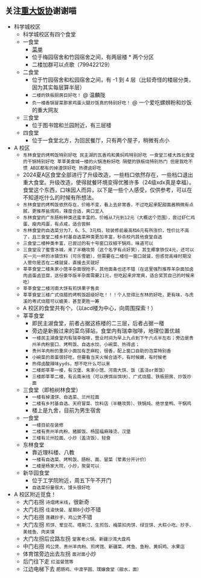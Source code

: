 ## 关注[重大饭协](学生团体/饭协.md)谢谢喵  

- 科学城校区  
    - 科学城校区有四个食堂  
    - 一食堂  
        - [菜单](食堂菜单/虎溪校区一食堂.md)
        - 位于梅园宿舍和竹园宿舍之间，有两层楼 * 两个分区  
        - 二楼加群可以点歌（799422129）
    - 二食堂  
        - 位于竹园宿舍和松园宿舍之间，有 -1 到 4 层（比较奇怪的楼层分类，因为其实每层算半层）  
        - `二楼的铁板厨房巨好吃！` @ 温麟陇  
        - `负一楼香锅冒菜那家鸡蛋火腿炒饭真的特别好吃！` @ 一个爱吃螺蛳粉和炒饭的重大网友  
    - 三食堂  
        - 位于图书馆和兰园附近，有三层楼  
    - 四食堂  
        - 位于一食堂北方，为回民餐厅，只有两个屋子，稍微有点小  
- A 校区
    - `东林食堂的烤鸭饭特别好吃 民主湖的瓦香鸡和黄焖鸡特别好吃 一食堂三楼大西北食堂的干锅特别好吃 莘莘美食城一楼的火锅渔粉好吃 隔壁的铁板烧特别热门 但是我吃不惯 AB区都有的掉渣饼好吃 热德卤好吃`
    - 2024夏A区食堂全部进行了升级改造，一些档口依然存在，一些档口退出重大食堂。升级改造，使得就餐环境变得优雅许多（24级xdx真是幸福）。食堂这个东西，口味因人而异，以下是一些个人感受，仅供参考，可以在不知道吃什么的时候有所想法。
    - `东林食堂的烤鸭饭依然存在，价格不变，看上去非常香，不过吃起来配甜面酱稍微有点腻，更推荐盐焗鸡，辣度合适，爽口宜人`
    - `东林食堂的广东肠粉种类还蛮丰富的，价格从7元到12元（大概这个范围），尝过虾仁鸡蛋、瘦肉鸡蛋，有点咸，适合尝鲜`
    - `东林食堂的自选菜分为7、6、5、3元档，较装修前最高档6元有所涨价，性价比不高了，且三食堂二楼乡村基自选菜种类更加丰富，秒杀校内其他食堂自选`
    - `三食堂二楼种类丰富，已尝过的有十号窗口双椒干锅鸡，味道可以`
    - `三食堂没了蜜雪冰城，来了半糖攻势（这个名字有点好笑），其生椰拿铁仅4元，还可以买一元一杯的冰镇饮料（可乐雪碧），但需要在二楼任一窗口就餐，但感觉高峰时期没人管你是否在二楼就餐，直接去买就好`
    - `莘莘食堂二楼朱家小馆羊杂面很抢手，其他面条也还不错（在这里强烈推荐羊杂面加卤肉卤蛋卤豆腐，这份豪华版羊杂面需要21元，但吃起来非常爽，适合奖赏自己的时候来吃）`
    - `莘莘食堂二楼河南大饼有煎饼果子售卖`
    - `莘莘食堂三楼广式烧腊的烤鸭饭超级好吃！！！个人觉得比东林的好吃，更有味，与虎溪的粤式烧腊可以媲美，甚至更胜一筹`
    - A 校区的食堂共有个，（以acd楼为中心，向周围探索！）
    - 莘莘食堂
        - 即民主湖食堂，前者占据这栋楼的二三层，后者占据一楼
        - 旁边是新搬过来的菜鸟驿站，食堂内有瑞幸咖啡，地理位置优越
        - `一楼民主湖食堂内有瑞幸咖啡，营业时间为早上九点到下午六点半左右；旁边是贵州羊肉粉窗口、烤鸭饭、自选水饺、小碗菜、热得卤；`
        - `贵州羊肉粉的重庆小面加有芝麻粒，很香，配上窗口自助的泡菜特别香`
        - `小碗菜的蒸蛋很好吃，但要看当天火候合适不，有时候嫩，有时候老`
        - `热得卤酸辣味yyds，想不吃什么可以来`
        - `二楼即莘莘一楼，有汉堡、朱家小馆、河南大饼、饭（盖浇or蒸饭）`
        - `三楼即莘莘二楼，有云南米线（可以换饵丝饵块）、广式烧腊、铁板厨房、炒饭炒面`
    - 三食堂（即柏树林食堂）
        - `一楼有掉渣饼、自选菜、兰州拉面`
        - `二楼有乡村基自选、天府冒菜、饮料店（半糖攻势）、铁锅炖、绝世皇鸭、干锅鸡`
        - 楼上是九舍，目前为男生宿舍
    - 一食堂
        - `一楼目前在装修`
        - `二楼有贵州羊肉粉、猪脚饭、杨国福麻辣烫、汉堡`
        - `三楼有兰州拉面、小炒（盖浇饭）、轻食`
    - 东林食堂
        - 靠近理科楼、八教
        - `一楼有自选菜、烤鸭饭、肠粉、面、冒菜（荤素分开计价）`
        - `二楼是杨家大院，小炒，聚餐可以`
    - 新华园食堂
        - 位于工学院附近，周五下午不开门
        - `自选菜份量很大，馒头很好吃`
- A 校区附近觅食！
    - 大门右拐 `诗熠烤米线`，很新奇
    - 大门右拐 `佳渝快餐、星期8`小炒不错
    - 大门右拐 `莲藕抄手、鸡公煲`不错
    - 大门左拐 `煎饼、荤豆花、塔斯汀、生煎包、梅菜扣肉饼、绿豆饼、大粽小吃、抄手、美蛙鱼、肉夹馍`
    - 大门左拐后岔路左拐 `堂客老火锅、新疆沙湾大盘鸡`
    - 中门右拐 `鸡公煲、贵州羊肉粉、煎烤馆、新疆菜、烤鱼、鱼粉、黄焖鸡、水果店`
    - 体育馆旁边出去左拐 `面对面`小炒
    - 后门往下走 `红滋餐馆等`
    - 江边电梯下去 `肥肠鸡、中渡芋圆、璞嬢食堂（甜水，面）`        
        
       
      
